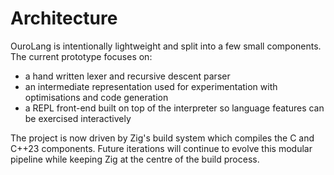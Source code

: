 # Architecture

OuroLang is intentionally lightweight and split into a few small
components.  The current prototype focuses on:

* a hand written lexer and recursive descent parser
* an intermediate representation used for experimentation with
  optimisations and code generation
* a REPL front-end built on top of the interpreter so language
  features can be exercised interactively

The project is now driven by Zig's build system which compiles the
C and C++23 components. Future iterations will continue to evolve this
modular pipeline while keeping Zig at the centre of the build process.